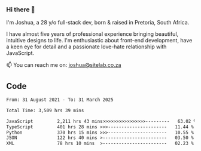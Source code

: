 ### Hi there 👋

I'm Joshua, a 28 y/o full-stack dev, born & raised in Pretoria, South Africa. 

I have almost five years of professional experience bringing beautiful, intuitive designs to life. I'm enthusiastic about front-end development, have a keen eye for detail and a passionate love-hate relationship with JavaScript.

📫 You can reach me on: joshua@sitelab.co.za

## **Code**

<!--START_SECTION:waka-->

```txt
From: 31 August 2021 - To: 31 March 2025

Total Time: 3,509 hrs 39 mins

JavaScript         2,211 hrs 43 mins>>>>>>>>>>>>>>>>---------   63.02 %
TypeScript         401 hrs 28 mins >>>----------------------   11.44 %
Python             370 hrs 15 mins >>>----------------------   10.55 %
JSON               122 hrs 40 mins >------------------------   03.50 %
XML                78 hrs 10 mins  >------------------------   02.23 %
```

<!--END_SECTION:waka-->
